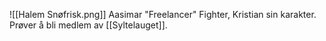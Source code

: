 ![[Halem Snøfrisk.png]]
Aasimar "Freelancer" Fighter, Kristian sin karakter.
Prøver å bli medlem av [[Syltelauget]].
